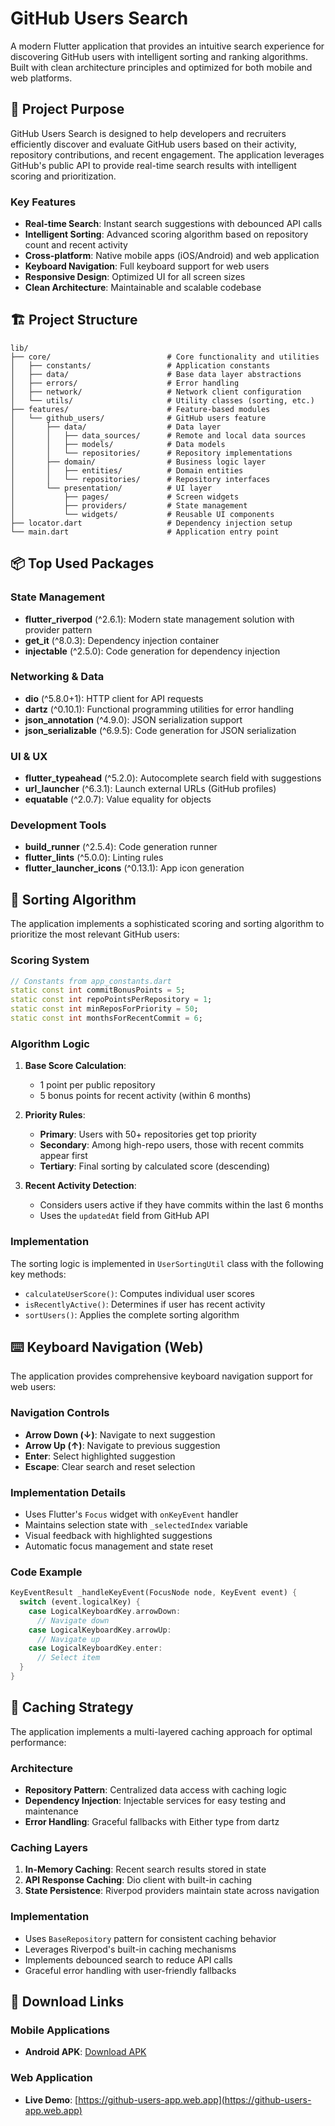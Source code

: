 # GitHub Users Search

A modern Flutter application that provides an intuitive search experience for discovering GitHub users with intelligent sorting and ranking algorithms. Built with clean architecture principles and optimized for both mobile and web platforms.

## 🎯 Project Purpose

GitHub Users Search is designed to help developers and recruiters efficiently discover and evaluate GitHub users based on their activity, repository contributions, and recent engagement. The application leverages GitHub's public API to provide real-time search results with intelligent scoring and prioritization.

### Key Features
- **Real-time Search**: Instant search suggestions with debounced API calls
- **Intelligent Sorting**: Advanced scoring algorithm based on repository count and recent activity
- **Cross-platform**: Native mobile apps (iOS/Android) and web application
- **Keyboard Navigation**: Full keyboard support for web users
- **Responsive Design**: Optimized UI for all screen sizes
- **Clean Architecture**: Maintainable and scalable codebase

## 🏗️ Project Structure

```
lib/
├── core/                          # Core functionality and utilities
│   ├── constants/                 # Application constants
│   ├── data/                      # Base data layer abstractions
│   ├── errors/                    # Error handling
│   ├── network/                   # Network client configuration
│   └── utils/                     # Utility classes (sorting, etc.)
├── features/                      # Feature-based modules
│   └── github_users/              # GitHub users feature
│       ├── data/                  # Data layer
│       │   ├── data_sources/      # Remote and local data sources
│       │   ├── models/            # Data models
│       │   └── repositories/      # Repository implementations
│       ├── domain/                # Business logic layer
│       │   ├── entities/          # Domain entities
│       │   └── repositories/      # Repository interfaces
│       └── presentation/          # UI layer
│           ├── pages/             # Screen widgets
│           ├── providers/         # State management
│           └── widgets/           # Reusable UI components
├── locator.dart                   # Dependency injection setup
└── main.dart                      # Application entry point
```

## 📦 Top Used Packages

### State Management
- **flutter_riverpod** (^2.6.1): Modern state management solution with provider pattern
- **get_it** (^8.0.3): Dependency injection container
- **injectable** (^2.5.0): Code generation for dependency injection

### Networking & Data
- **dio** (^5.8.0+1): HTTP client for API requests
- **dartz** (^0.10.1): Functional programming utilities for error handling
- **json_annotation** (^4.9.0): JSON serialization support
- **json_serializable** (^6.9.5): Code generation for JSON serialization

### UI & UX
- **flutter_typeahead** (^5.2.0): Autocomplete search field with suggestions
- **url_launcher** (^6.3.1): Launch external URLs (GitHub profiles)
- **equatable** (^2.0.7): Value equality for objects

### Development Tools
- **build_runner** (^2.5.4): Code generation runner
- **flutter_lints** (^5.0.0): Linting rules
- **flutter_launcher_icons** (^0.13.1): App icon generation

## 🧮 Sorting Algorithm

The application implements a sophisticated scoring and sorting algorithm to prioritize the most relevant GitHub users:

### Scoring System
```dart
// Constants from app_constants.dart
static const int commitBonusPoints = 5;
static const int repoPointsPerRepository = 1;
static const int minReposForPriority = 50;
static const int monthsForRecentCommit = 6;
```

### Algorithm Logic
1. **Base Score Calculation**:
   - 1 point per public repository
   - 5 bonus points for recent activity (within 6 months)

2. **Priority Rules**:
   - **Primary**: Users with 50+ repositories get top priority
   - **Secondary**: Among high-repo users, those with recent commits appear first
   - **Tertiary**: Final sorting by calculated score (descending)

3. **Recent Activity Detection**:
   - Considers users active if they have commits within the last 6 months
   - Uses the `updatedAt` field from GitHub API

### Implementation
The sorting logic is implemented in `UserSortingUtil` class with the following key methods:
- `calculateUserScore()`: Computes individual user scores
- `isRecentlyActive()`: Determines if user has recent activity
- `sortUsers()`: Applies the complete sorting algorithm

## ⌨️ Keyboard Navigation (Web)

The application provides comprehensive keyboard navigation support for web users:

### Navigation Controls
- **Arrow Down (↓)**: Navigate to next suggestion
- **Arrow Up (↑)**: Navigate to previous suggestion
- **Enter**: Select highlighted suggestion
- **Escape**: Clear search and reset selection

### Implementation Details
- Uses Flutter's `Focus` widget with `onKeyEvent` handler
- Maintains selection state with `_selectedIndex` variable
- Visual feedback with highlighted suggestions
- Automatic focus management and state reset

### Code Example
```dart
KeyEventResult _handleKeyEvent(FocusNode node, KeyEvent event) {
  switch (event.logicalKey) {
    case LogicalKeyboardKey.arrowDown:
      // Navigate down
    case LogicalKeyboardKey.arrowUp:
      // Navigate up
    case LogicalKeyboardKey.enter:
      // Select item
  }
}
```

## 💾 Caching Strategy

The application implements a multi-layered caching approach for optimal performance:

### Architecture
- **Repository Pattern**: Centralized data access with caching logic
- **Dependency Injection**: Injectable services for easy testing and maintenance
- **Error Handling**: Graceful fallbacks with Either type from dartz

### Caching Layers
1. **In-Memory Caching**: Recent search results stored in state
2. **API Response Caching**: Dio client with built-in caching
3. **State Persistence**: Riverpod providers maintain state across navigation

### Implementation
- Uses `BaseRepository` pattern for consistent caching behavior
- Leverages Riverpod's built-in caching mechanisms
- Implements debounced search to reduce API calls
- Graceful error handling with user-friendly fallbacks

## 📱 Download Links

### Mobile Applications
- **Android APK**: [Download APK](https://github.com/yourusername/github_users/releases/latest/download/app-release.apk)

### Web Application
- **Live Demo**: [https://github-users-app.web.app](https://github-users-app.web.app)
